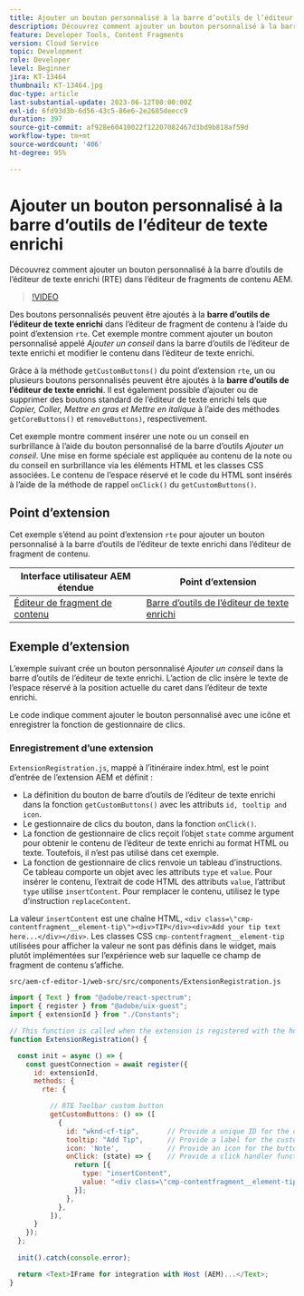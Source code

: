 ```yaml
---
title: Ajouter un bouton personnalisé à la barre d’outils de l’éditeur de texte enrichi
description: Découvrez comment ajouter un bouton personnalisé à la barre d’outils de l’éditeur de texte enrichi dans l’éditeur de fragment de contenu AEM.
feature: Developer Tools, Content Fragments
version: Cloud Service
topic: Development
role: Developer
level: Beginner
jira: KT-13464
thumbnail: KT-13464.jpg
doc-type: article
last-substantial-update: 2023-06-12T00:00:00Z
exl-id: 6fd93d3b-6d56-43c5-86e6-2e2685deecc9
duration: 397
source-git-commit: af928e60410022f12207082467d3bd9b818af59d
workflow-type: tm+mt
source-wordcount: '406'
ht-degree: 95%

---
```


# Ajouter un bouton personnalisé à la barre d’outils de l’éditeur de texte enrichi

Découvrez comment ajouter un bouton personnalisé à la barre d’outils de l’éditeur de texte enrichi (RTE) dans l’éditeur de fragments de contenu AEM.

>[!VIDEO](https://video.tv.adobe.com/v/3420768?quality=12&learn=on)

Des boutons personnalisés peuvent être ajoutés à la **barre d’outils de l’éditeur de texte enrichi** dans l’éditeur de fragment de contenu à l’aide du point d’extension `rte`. Cet exemple montre comment ajouter un bouton personnalisé appelé _Ajouter un conseil_ dans la barre d’outils de l’éditeur de texte enrichi et modifier le contenu dans l’éditeur de texte enrichi.

Grâce à la méthode `getCustomButtons()` du point d’extension `rte`, un ou plusieurs boutons personnalisés peuvent être ajoutés à la **barre d’outils de l’éditeur de texte enrichi**. Il est également possible d’ajouter ou de supprimer des boutons standard de l’éditeur de texte enrichi tels que _Copier, Coller, Mettre en gras et Mettre en italique_ à l’aide des méthodes `getCoreButtons()` et `removeButtons)`, respectivement.

Cet exemple montre comment insérer une note ou un conseil en surbrillance à l’aide du bouton personnalisé de la barre d’outils _Ajouter un conseil_. Une mise en forme spéciale est appliquée au contenu de la note ou du conseil en surbrillance via les éléments HTML et les classes CSS associées. Le contenu de l’espace réservé et le code du HTML sont insérés à l’aide de la méthode de rappel `onClick()` du `getCustomButtons()`.

## Point d’extension

Cet exemple s’étend au point d’extension `rte` pour ajouter un bouton personnalisé à la barre d’outils de l’éditeur de texte enrichi dans l’éditeur de fragment de contenu.

| Interface utilisateur AEM étendue | Point d’extension |
| ------------------------ | --------------------- | 
| [Éditeur de fragment de contenu](https://developer.adobe.com/uix/docs/services/aem-cf-editor/) | [Barre d’outils de l’éditeur de texte enrichi](https://developer.adobe.com/uix/docs/services/aem-cf-editor/api/rte-toolbar/) |

## Exemple d’extension

L’exemple suivant crée un bouton personnalisé _Ajouter un conseil_ dans la barre d’outils de l’éditeur de texte enrichi. L’action de clic insère le texte de l’espace réservé à la position actuelle du caret dans l’éditeur de texte enrichi.

Le code indique comment ajouter le bouton personnalisé avec une icône et enregistrer la fonction de gestionnaire de clics.

### Enregistrement d’une extension

`ExtensionRegistration.js`, mappé à l’itinéraire index.html, est le point d’entrée de l’extension AEM et définit :

+ La définition du bouton de barre d’outils de l’éditeur de texte enrichi dans la fonction `getCustomButtons()` avec les attributs `id, tooltip and icon`.
+ Le gestionnaire de clics du bouton, dans la fonction `onClick()`.
+ La fonction de gestionnaire de clics reçoit l’objet `state` comme argument pour obtenir le contenu de l’éditeur de texte enrichi au format HTML ou texte. Toutefois, il n’est pas utilisé dans cet exemple.
+ La fonction de gestionnaire de clics renvoie un tableau d’instructions. Ce tableau comporte un objet avec les attributs `type` et `value`. Pour insérer le contenu, l’extrait de code HTML des attributs `value`, l’attribut `type` utilise `insertContent`. Pour remplacer le contenu, utilisez le type d’instruction `replaceContent`.

La valeur `insertContent` est une chaîne HTML, `<div class=\"cmp-contentfragment__element-tip\"><div>TIP</div><div>Add your tip text here...</div></div>`. Les classes CSS `cmp-contentfragment__element-tip` utilisées pour afficher la valeur ne sont pas définis dans le widget, mais plutôt implémentées sur l’expérience web sur laquelle ce champ de fragment de contenu s’affiche.


`src/aem-cf-editor-1/web-src/src/components/ExtensionRegistration.js`

```javascript
import { Text } from "@adobe/react-spectrum";
import { register } from "@adobe/uix-guest";
import { extensionId } from "./Constants";

// This function is called when the extension is registered with the host and runs in an iframe in the Content Fragment Editor browser window.
function ExtensionRegistration() {

  const init = async () => {
    const guestConnection = await register({
      id: extensionId,
      methods: {
        rte: {

          // RTE Toolbar custom button
          getCustomButtons: () => ([
            {
              id: "wknd-cf-tip",       // Provide a unique ID for the custom button
              tooltip: "Add Tip",      // Provide a label for the custom button
              icon: 'Note',            // Provide an icon for the button (see https://spectrum.adobe.com/page/icons/ for a list of available icons)
              onClick: (state) => {    // Provide a click handler function that returns the instructions array with type and value. This example inserts the HTML snippet for TIP content.
                return [{
                  type: "insertContent",
                  value: "<div class=\"cmp-contentfragment__element-tip\"><div>TIP</div><div>Add your tip text here...</div></div>"
                }];
              },
            },
          ]),
      }
    });
  };
  
  init().catch(console.error);

  return <Text>IFrame for integration with Host (AEM)...</Text>;
}
```
